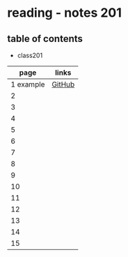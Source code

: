 # reading - notes 201

## table of contents
- class201

page | links
---- | -----
1 example | [GitHub](http://github.com)
2 | 
3 | 
4 | 
5 | 
6 | 
7 | 
8 | 
9 | 
10 | 
11 | 
12 | 
13 | 
14 |
15 | 
